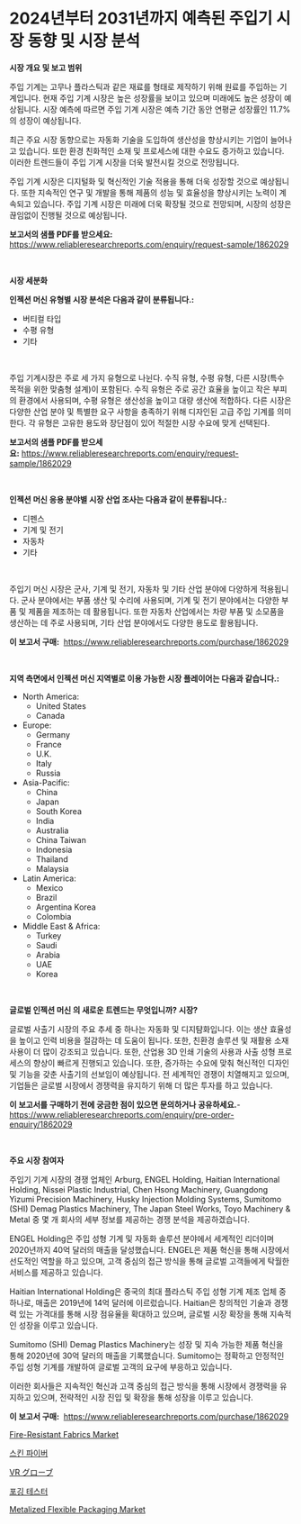 <p><h1>2024년부터 2031년까지 예측된 주입기 시장 동향 및 시장 분석</h1></p><p><strong>시장 개요 및 보고 범위</strong></p>
<p><p>주입 기계는 고무나 플라스틱과 같은 재료를 형태로 제작하기 위해 원료를 주입하는 기계입니다. 현재 주입 기계 시장은 높은 성장률을 보이고 있으며 미래에도 높은 성장이 예상됩니다. 시장 예측에 따르면 주입 기계 시장은 예측 기간 동안 연평균 성장률인 11.7%의 성장이 예상됩니다.</p><p>최근 주요 시장 동향으로는 자동화 기술을 도입하여 생산성을 향상시키는 기업이 늘어나고 있습니다. 또한 환경 친화적인 소재 및 프로세스에 대한 수요도 증가하고 있습니다. 이러한 트렌드들이 주입 기계 시장을 더욱 발전시킬 것으로 전망됩니다.</p><p>주입 기계 시장은 디지털화 및 혁신적인 기술 적용을 통해 더욱 성장할 것으로 예상됩니다. 또한 지속적인 연구 및 개발을 통해 제품의 성능 및 효율성을 향상시키는 노력이 계속되고 있습니다. 주입 기계 시장은 미래에 더욱 확장될 것으로 전망되며, 시장의 성장은 끊임없이 진행될 것으로 예상됩니다.</p></p>
<p><strong>보고서의 샘플 PDF를 받으세요:</strong> <a href="https://www.reliableresearchreports.com/enquiry/request-sample/1862029">https://www.reliableresearchreports.com/enquiry/request-sample/1862029</a></p>
<p>&nbsp;</p>
<p><strong>시장 세분화</strong></p>
<p><strong>인젝션 머신 유형별 시장 분석은 다음과 같이 분류됩니다.:</strong></p>
<p><ul><li>버티컬 타입</li><li>수평 유형</li><li>기타</li></ul></p>
<p>&nbsp;</p>
<p><p>주입 기계시장은 주로 세 가지 유형으로 나뉜다. 수직 유형, 수평 유형, 다른 시장(특수 목적을 위한 맞춤형 설계)이 포함된다. 수직 유형은 주로 공간 효율을 높이고 작은 부피의 환경에서 사용되며, 수평 유형은 생산성을 높이고 대량 생산에 적합하다. 다른 시장은 다양한 산업 분야 및 특별한 요구 사항을 충족하기 위해 디자인된 고급 주입 기계를 의미한다. 각 유형은 고유한 용도와 장단점이 있어 적절한 시장 수요에 맞게 선택된다.</p></p>
<p><strong>보고서의 샘플 PDF를 받으세요:</strong>&nbsp;<a href="https://www.reliableresearchreports.com/enquiry/request-sample/1862029">https://www.reliableresearchreports.com/enquiry/request-sample/1862029</a></p>
<p>&nbsp;</p>
<p><strong> 인젝션 머신 응용 분야별 시장 산업 조사는 다음과 같이 분류됩니다.:</strong></p>
<p><ul><li>디펜스</li><li>기계 및 전기</li><li>자동차</li><li>기타</li></ul></p>
<p>&nbsp;</p>
<p><p>주입기 머신 시장은 군사, 기계 및 전기, 자동차 및 기타 산업 분야에 다양하게 적용됩니다. 군사 분야에서는 부품 생산 및 수리에 사용되며, 기계 및 전기 분야에서는 다양한 부품 및 제품을 제조하는 데 활용됩니다. 또한 자동차 산업에서는 차량 부품 및 소모품을 생산하는 데 주로 사용되며, 기타 산업 분야에서도 다양한 용도로 활용됩니다.</p></p>
<p><strong>이 보고서 구매:</strong>&nbsp; <a href="https://www.reliableresearchreports.com/purchase/1862029">https://www.reliableresearchreports.com/purchase/1862029</a></p>
<p>&nbsp;</p>
<p><strong>지역 측면에서 인젝션 머신 지역별로 이용 가능한 시장 플레이어는 다음과 같습니다.:</strong></p>
<p><ul>
    <li>
        North America:
        <ul>
            <li>United States</li>
            <li>Canada</li>
        </ul>
    </li>
    <li>
        Europe:
        <ul>
            <li>Germany</li>
            <li>France</li>
            <li>U.K.</li>
            <li>Italy</li>
            <li>Russia</li>
        </ul>
    </li>
    <li>
        Asia-Pacific:
        <ul>
            <li>China</li>
            <li>Japan</li>
            <li>South Korea</li>
            <li>India</li>
            <li>Australia</li>
            <li>China Taiwan</li>
            <li>Indonesia</li>
            <li>Thailand</li>
            <li>Malaysia</li>
        </ul>
    </li>
    <li>
        Latin America:
        <ul>
            <li>Mexico</li>
            <li>Brazil</li>
            <li>Argentina Korea</li>
            <li>Colombia</li>
        </ul>
    </li>
    <li>
        Middle East & Africa:
        <ul>
            <li>Turkey</li>
            <li>Saudi</li>
            <li>Arabia</li>
            <li>UAE</li>
            <li>Korea</li>
        </ul>
    </li>
    </ul></p>
<p>&nbsp;</p>
<p><strong>글로벌 인젝션 머신 의 새로운 트렌드는 무엇입니까? 시장?</strong></p>
<p><p>글로벌 사출기 시장의 주요 추세 중 하나는 자동화 및 디지턈화입니다. 이는 생산 효율성을 높이고 인력 비용을 절감하는 데 도움이 됩니다. 또한, 친환경 솔루션 및 재활용 소재 사용이 더 많이 강조되고 있습니다. 또한, 산업용 3D 인쇄 기술의 사용과 사출 성형 프로세스의 향상이 빠르게 진행되고 있습니다. 또한, 증가하는 수요에 맞춰 혁신적인 디자인 및 기능을 갖춘 사출기의 선보임이 예상됩니다. 전 세계적인 경쟁이 치열해지고 있으며, 기업들은 글로벌 시장에서 경쟁력을 유지하기 위해 더 많은 투자를 하고 있습니다.</p></p>
<p><strong>이 보고서를 구매하기 전에 궁금한 점이 있으면 문의하거나 공유하세요.</strong>- <a href="https://www.reliableresearchreports.com/enquiry/pre-order-enquiry/1862029">https://www.reliableresearchreports.com/enquiry/pre-order-enquiry/1862029</a></p>
<p>&nbsp;</p>
<p><strong>주요 시장 참여자</strong></p>
<p><p>주입기 기계 시장의 경쟁 업체인 Arburg, ENGEL Holding, Haitian International Holding, Nissei Plastic Industrial, Chen Hsong Machinery, Guangdong Yizumi Precision Machinery, Husky Injection Molding Systems, Sumitomo (SHI) Demag Plastics Machinery, The Japan Steel Works, Toyo Machinery & Metal 중 몇 개 회사의 세부 정보를 제공하는 경쟁 분석을 제공하겠습니다.</p><p>ENGEL Holding은 주입 성형 기계 및 자동화 솔루션 분야에서 세계적인 리더이며 2020년까지 40억 달러의 매출을 달성했습니다. ENGEL은 제품 혁신을 통해 시장에서 선도적인 역할을 하고 있으며, 고객 중심의 접근 방식을 통해 글로벌 고객들에게 탁월한 서비스를 제공하고 있습니다.</p><p>Haitian International Holding은 중국의 최대 플라스틱 주입 성형 기계 제조 업체 중 하나로, 매출은 2019년에 14억 달러에 이르렀습니다. Haitian은 창의적인 기술과 경쟁력 있는 가격대를 통해 시장 점유율을 확대하고 있으며, 글로벌 시장 확장을 통해 지속적인 성장을 이루고 있습니다.</p><p>Sumitomo (SHI) Demag Plastics Machinery는 성장 및 지속 가능한 제품 혁신을 통해 2020년에 30억 달러의 매출을 기록했습니다. Sumitomo는 정확하고 안정적인 주입 성형 기계를 개발하여 글로벌 고객의 요구에 부응하고 있습니다.</p><p>이러한 회사들은 지속적인 혁신과 고객 중심의 접근 방식을 통해 시장에서 경쟁력을 유지하고 있으며, 전략적인 시장 진입 및 확장을 통해 성장을 이루고 있습니다.</p></p>
<p><strong>이 보고서 구매:</strong>&nbsp;&nbsp;<a href="https://www.reliableresearchreports.com/purchase/1862029">https://www.reliableresearchreports.com/purchase/1862029</a></p>
<p><p><a href="https://github.com/vimar16th/Market-Research-Report-List-3/blob/main/fire-resistant-fabrics-market.md">Fire-Resistant Fabrics Market</a></p><p><a href="https://github.com/vsnao330707/Market-Research-Report-List-1/blob/main/4856890191635.md">스킨 파이버</a></p><p><a href="https://medium.com/@reyeshowell655/vr%E3%82%B0%E3%83%AD%E3%83%BC%E3%83%96%E5%B8%82%E5%A0%B4-2031%E5%B9%B4%E3%81%BE%E3%81%A7%E3%81%AE%E3%83%88%E3%83%AC%E3%83%B3%E3%83%89-%E4%BA%88%E6%B8%AC-%E7%AB%B6%E4%BA%89%E5%88%86%E6%9E%90-5a428fd032de">VR グローブ</a></p><p><a href="https://medium.com/@stanleylyittle554467/%EC%95%88%EA%B0%9C-%EC%8B%9C%ED%97%98%EA%B8%B0-%EC%8B%9C%EC%9E%A5-%EC%A0%84%EB%A7%9D-%EC%82%B0%EC%97%85-%EA%B0%9C%EC%9A%94-%EB%B0%8F-%EC%98%88%EC%B8%A1-2024%EB%85%84%EB%B6%80%ED%84%B0-2031%EB%85%84%EA%B9%8C%EC%A7%80-ab77be5bb484">포깅 테스터</a></p><p><a href="https://issuu.com/reportprime-2/docs/metalized-flexible-packaging-market-size-2030.pptx">Metalized Flexible Packaging Market</a></p></p>
